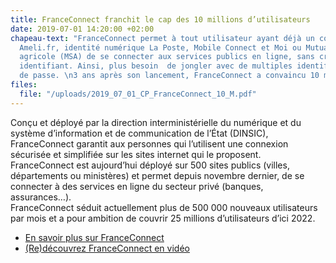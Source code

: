 ```yaml
---
title: FranceConnect franchit le cap des 10 millions d’utilisateurs
date: 2019-07-01 14:20:00 +02:00
chapeau-text: "FranceConnect permet à tout utilisateur ayant déjà un compte Impots.gouv.fr,
  Ameli.fr, identité numérique La Poste, Mobile Connect et Moi ou Mutualité sociale
  agricole (MSA) de se connecter aux services publics en ligne, sans créer de nouvel
  identifiant. Ainsi, plus besoin  de jongler avec de multiples identifiants et mots
  de passe. \n3 ans après son lancement, FranceConnect a convaincu 10 millions d’utilisateurs. "
files:
  file: "/uploads/2019_07_01_CP_FranceConnect_10_M.pdf"
---
```


Conçu et déployé par la direction interministérielle du numérique et du système d’information et de communication de l’État (DINSIC), FranceConnect garantit aux personnes qui l’utilisent une connexion sécurisée et simplifiée sur les sites internet qui le proposent.
FranceConnect est aujourd’hui déployé sur 500 sites publics (villes, départements ou ministères) et permet depuis novembre dernier, de se connecter à des services en ligne du secteur privé (banques, assurances…).   
FranceConnect séduit actuellement plus de 500 000 nouveaux utilisateurs par mois et a pour ambition de couvrir 25 millions d’utilisateurs d’ici 2022. 

* [En savoir plus sur FranceConnect](https://franceconnect.gouv.fr/)
* [(Re)découvrez FranceConnect en vidéo](https://www.dailymotion.com/video/x78xrdm)

